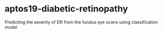 # aptos19-diabetic-retinopathy
Predicting the severity of DR from the fundus eye scans using classification model
